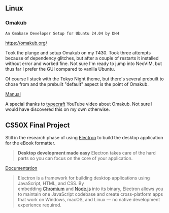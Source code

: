 ## Linux
### Omakub
```
An Omakase Developer Setup for Ubuntu 24.04 by DHH
```
https://omakub.org/

Took the plunge and setup Omakub on my T430. Took three attempts because of dependency glitches, but after a couple of restarts it installed without error and worked fine. Not sure I'm ready to jump into NeoVIM, but thus far I prefer the GUI compared to vanilla Ubuntu.

Of course I stuck with the Tokyo Night theme, but there's several prebuilt to chose from and the prebuilt "default" aspect is the point of Omakub. 

[Manual](https://manual.omakub.org/1/read)

A special thanks to [typecraft](https://www.youtube.com/watch?v=g2vcIRavtqY) YouTube video about Omakub. Not sure I would have discovered this on my own otherwise. 

## CS50X Final Project
Still in the research phase of using [Electron](https://www.electronjs.org/) to build the desktop application for the eBook formatter.

>**Desktop development made easy**
Electron takes care of the hard parts so you can focus on the core of your application.

[Documentation](https://www.electronjs.org/docs/latest/)
>Electron is a framework for building desktop applications using JavaScript, HTML, and CSS. By embedding [Chromium](https://www.chromium.org/) and [Node.js](https://nodejs.org/) into its binary, Electron allows you to maintain one JavaScript codebase and create cross-platform apps that work on Windows, macOS, and Linux — no native development experience required.